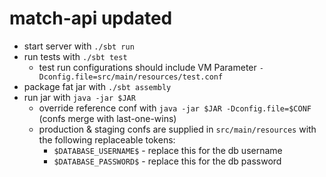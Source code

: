 match-api updated
===========

 - start server with ```./sbt run```
 - run tests with ```./sbt test```
    - test run configurations should include VM Parameter ```-Dconfig.file=src/main/resources/test.conf```
 - package fat jar with ```./sbt assembly```
 - run jar with ```java -jar $JAR```
    - override reference conf with ```java -jar $JAR -Dconfig.file=$CONF``` (confs merge with last-one-wins)
    - production & staging confs are supplied in ```src/main/resources``` with the following replaceable tokens:
        - ```$DATABASE_USERNAME$``` - replace this for the db username
        - ```$DATABASE_PASSWORD$``` - replace this for the db password